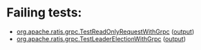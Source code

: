 # Failing tests: 

 * [org.apache.ratis.grpc.TestReadOnlyRequestWithGrpc](ratis-test/org.apache.ratis.grpc.TestReadOnlyRequestWithGrpc.txt) ([output](ratis-test/org.apache.ratis.grpc.TestReadOnlyRequestWithGrpc-output.txt))
 * [org.apache.ratis.grpc.TestLeaderElectionWithGrpc](ratis-test/org.apache.ratis.grpc.TestLeaderElectionWithGrpc.txt) ([output](ratis-test/org.apache.ratis.grpc.TestLeaderElectionWithGrpc-output.txt))
